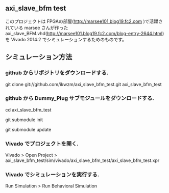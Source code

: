 axi_slave_bfm test
------------------

このプロジェクトは FPGAの部屋(http://marsee101.blog19.fc2.com )で活躍されている marsee さんが作った axi_slave_BFM.vhd(http://marsee101.blog19.fc2.com/blog-entry-2644.html) を Vivado 2014.2 でシミュレーションするためのものです。

## シミュレーション方法

### github からリポジトリをダウンロードする.

git clone git://github.com/ikwzm/axi_slave_bfm_test.git axi_slave_bfm_test

### github から Dummy_Plug サブモジュールをダウンロードする.

cd axi_slave_bfm_test

git submodule init

git submodule update

### Vivado でプロジェクトを開く.

Vivado > Open Project > axi_slave_bfm_test/sim/vivado/axi_slave_bfm_test/axi_slave_bfm_test.xpr

### Vivado でシミュレーションを実行する.

Run Simulation > Run Behavioral Simulation


